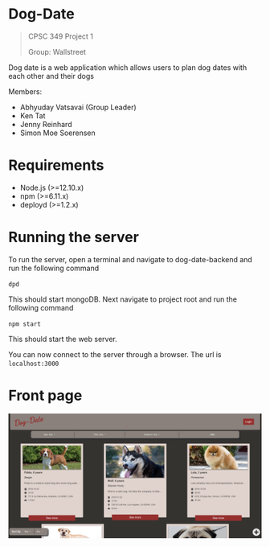 # Dog-Date
> CPSC 349 Project 1
>
> Group: Wallstreet

Dog date is a web application which allows users to plan dog dates with each other and their dogs

Members:
- Abhyuday Vatsavai (Group Leader)
- Ken Tat
- Jenny Reinhard
- Simon Moe Soerensen

# Requirements
- Node.js (>=12.10.x)
- npm (>=6.11.x)
- deployd (>=1.2.x)

# Running the server
To run the server, open a terminal and navigate to dog-date-backend and run the following command 

`dpd ` 

This should start mongoDB. Next navigate to project root and run the following command

`npm start`

This should start the web server. 

You can now connect to the server through a browser. The url is `localhost:3000`

# Front page
!["Front page"](resources/front-page.png)
